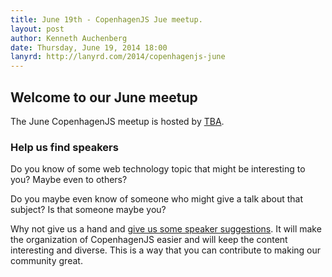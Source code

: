 ```yaml
---
title: June 19th - CopenhagenJS Jue meetup.
layout: post
author: Kenneth Auchenberg
date: Thursday, June 19, 2014 18:00
lanyrd: http://lanyrd.com/2014/copenhagenjs-june
---
```


## Welcome to our June meetup 

The June CopenhagenJS meetup is hosted by [TBA](http://foo).

### Help us find speakers

Do you know of some web technology topic that might be interesting to you? Maybe even to others?

Do you maybe even know of someone who might give a talk about that subject? Is that someone maybe you?

Why not give us a hand and [give us some speaker suggestions](http://copenhagenjs.dk/upcoming/). It will make the organization of CopenhagenJS easier and will keep the content interesting and diverse. This is a way that you can contribute to making our community great. 
